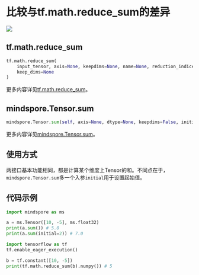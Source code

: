 # 比较与tf.math.reduce_sum的差异

<a href="https://gitee.com/mindspore/docs/blob/r2.1/docs/mindspore/source_zh_cn/note/api_mapping/tensorflow_diff/TensorSum.md" target="_blank"><img src="https://mindspore-website.obs.cn-north-4.myhuaweicloud.com/website-images/r2.1/resource/_static/logo_source.png"></a>

## tf.math.reduce_sum

```python
tf.math.reduce_sum(
    input_tensor, axis=None, keepdims=None, name=None, reduction_indices=None,
    keep_dims=None
)
```

更多内容详见[tf.math.reduce_sum](https://tensorflow.google.cn/versions/r1.15/api_docs/python/tf/math/reduce_sum)。

## mindspore.Tensor.sum

```python
mindspore.Tensor.sum(self, axis=None, dtype=None, keepdims=False, initial=None)
```

更多内容详见[mindspore.Tensor.sum](https://mindspore.cn/docs/zh-CN/r2.1/api_python/mindspore/Tensor/mindspore.Tensor.sum.html#mindspore.Tensor.sum)。

## 使用方式

两接口基本功能相同，都是计算某个维度上Tensor的和。不同点在于，`mindspore.Tensor.sum`多一个入参`initial`用于设置起始值。

## 代码示例

```python
import mindspore as ms

a = ms.Tensor([10, -5], ms.float32)
print(a.sum()) # 5.0
print(a.sum(initial=2)) # 7.0

import tensorflow as tf
tf.enable_eager_execution()

b = tf.constant([10, -5])
print(tf.math.reduce_sum(b).numpy()) # 5
```
